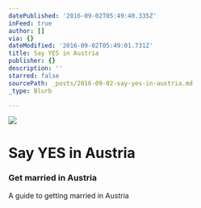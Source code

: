 ```yaml
---
datePublished: '2016-09-02T05:49:40.335Z'
inFeed: true
author: []
via: {}
dateModified: '2016-09-02T05:49:01.731Z'
title: Say YES in Austria
publisher: {}
description: ''
starred: false
sourcePath: _posts/2016-09-02-say-yes-in-austria.md
_type: Blurb

---
```

![](https://the-grid-user-content.s3-us-west-2.amazonaws.com/b44f1eab-28bd-43e8-9331-0174c58d0cbb.png)

# Say YES in Austria

### Get married in Austria

A guide to getting married in Austria